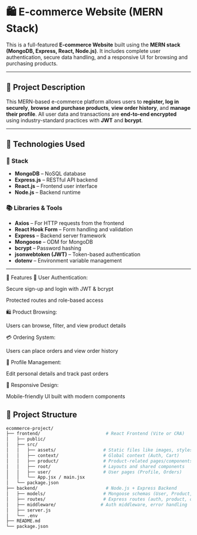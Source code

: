 # 🛍️ E-commerce Website (MERN Stack)

This is a full-featured **E-commerce Website** built using the **MERN stack (MongoDB, Express, React, Node.js)**. It includes complete user authentication, secure data handling, and a responsive UI for browsing and purchasing products.

---

## 📝 Project Description

This MERN-based e-commerce platform allows users to **register, log in securely**, **browse and purchase products**, **view order history**, and **manage their profile**. All user data and transactions are **end-to-end encrypted** using industry-standard practices with **JWT** and **bcrypt**.

---

## 🚀 Technologies Used

### 🧩 Stack
- **MongoDB** – NoSQL database
- **Express.js** – RESTful API backend
- **React.js** – Frontend user interface
- **Node.js** – Backend runtime

### 📚 Libraries & Tools
- **Axios** – For HTTP requests from the frontend
- **React Hook Form** – Form handling and validation
- **Express** – Backend server framework
- **Mongoose** – ODM for MongoDB
- **bcrypt** – Password hashing
- **jsonwebtoken (JWT)** – Token-based authentication
- **dotenv** – Environment variable management

---

🔧 Features
🔐 User Authentication:

Secure sign-up and login with JWT & bcrypt

Protected routes and role-based access

🛍️ Product Browsing:

Users can browse, filter, and view product details

💳 Ordering System:

Users can place orders and view order history

👤 Profile Management:

Edit personal details and track past orders

📱 Responsive Design:

Mobile-friendly UI built with modern components

## 📁 Project Structure

```bash
ecommerce-project/
├── frontend/                         # React Frontend (Vite or CRA)
│   ├── public/
│   ├── src/
│   │   ├── assets/                  # Static files like images, styles
│   │   ├── context/                 # Global context (Auth, Cart)
│   │   ├── product/                 # Product-related pages/components
│   │   ├── root/                    # Layouts and shared components
│   │   ├── user/                    # User pages (Profile, Orders)
│   │   └── App.jsx / main.jsx
│   └── package.json
├── backend/                          # Node.js + Express Backend
│   ├── models/                      # Mongoose schemas (User, Product, Order)
│   ├── routes/                      # Express routes (auth, product, order)
│   ├── middleware/                 # Auth middleware, error handling
│   ├── server.js
│   └── .env
├── README.md
└── package.json
